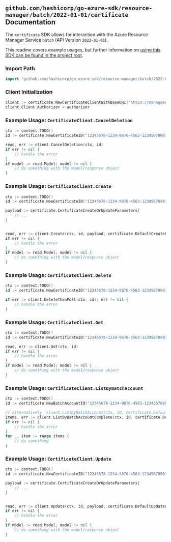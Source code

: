 
## `github.com/hashicorp/go-azure-sdk/resource-manager/batch/2022-01-01/certificate` Documentation

The `certificate` SDK allows for interaction with the Azure Resource Manager Service `batch` (API Version `2022-01-01`).

This readme covers example usages, but further information on [using this SDK can be found in the project root](https://github.com/hashicorp/go-azure-sdk/tree/main/docs).

### Import Path

```go
import "github.com/hashicorp/go-azure-sdk/resource-manager/batch/2022-01-01/certificate"
```


### Client Initialization

```go
client := certificate.NewCertificateClientWithBaseURI("https://management.azure.com")
client.Client.Authorizer = authorizer
```


### Example Usage: `CertificateClient.CancelDeletion`

```go
ctx := context.TODO()
id := certificate.NewCertificateID("12345678-1234-9876-4563-123456789012", "example-resource-group", "batchAccountValue", "certificateValue")

read, err := client.CancelDeletion(ctx, id)
if err != nil {
	// handle the error
}
if model := read.Model; model != nil {
	// do something with the model/response object
}
```


### Example Usage: `CertificateClient.Create`

```go
ctx := context.TODO()
id := certificate.NewCertificateID("12345678-1234-9876-4563-123456789012", "example-resource-group", "batchAccountValue", "certificateValue")

payload := certificate.CertificateCreateOrUpdateParameters{
	// ...
}


read, err := client.Create(ctx, id, payload, certificate.DefaultCreateOperationOptions())
if err != nil {
	// handle the error
}
if model := read.Model; model != nil {
	// do something with the model/response object
}
```


### Example Usage: `CertificateClient.Delete`

```go
ctx := context.TODO()
id := certificate.NewCertificateID("12345678-1234-9876-4563-123456789012", "example-resource-group", "batchAccountValue", "certificateValue")

if err := client.DeleteThenPoll(ctx, id); err != nil {
	// handle the error
}
```


### Example Usage: `CertificateClient.Get`

```go
ctx := context.TODO()
id := certificate.NewCertificateID("12345678-1234-9876-4563-123456789012", "example-resource-group", "batchAccountValue", "certificateValue")

read, err := client.Get(ctx, id)
if err != nil {
	// handle the error
}
if model := read.Model; model != nil {
	// do something with the model/response object
}
```


### Example Usage: `CertificateClient.ListByBatchAccount`

```go
ctx := context.TODO()
id := certificate.NewBatchAccountID("12345678-1234-9876-4563-123456789012", "example-resource-group", "batchAccountValue")

// alternatively `client.ListByBatchAccount(ctx, id, certificate.DefaultListByBatchAccountOperationOptions())` can be used to do batched pagination
items, err := client.ListByBatchAccountComplete(ctx, id, certificate.DefaultListByBatchAccountOperationOptions())
if err != nil {
	// handle the error
}
for _, item := range items {
	// do something
}
```


### Example Usage: `CertificateClient.Update`

```go
ctx := context.TODO()
id := certificate.NewCertificateID("12345678-1234-9876-4563-123456789012", "example-resource-group", "batchAccountValue", "certificateValue")

payload := certificate.CertificateCreateOrUpdateParameters{
	// ...
}


read, err := client.Update(ctx, id, payload, certificate.DefaultUpdateOperationOptions())
if err != nil {
	// handle the error
}
if model := read.Model; model != nil {
	// do something with the model/response object
}
```

